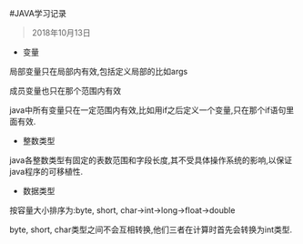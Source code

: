 #JAVA学习记录
>2018年10月13日
- 变量

局部变量只在局部内有效,包括定义局部的比如args

成员变量也只在那个范围内有效

java中所有变量只在一定范围内有效,比如用if之后定义一个变量,只在那个if语句里面有效.

- 整数类型

java各整数类型有固定的表数范围和字段长度,其不受具体操作系统的影响,以保证java程序的可移植性.

- 数据类型

按容量大小排序为:byte, short, char->int->long->float->double

byte, short, char类型之间不会互相转换,他们三者在计算时首先会转换为int类型.

